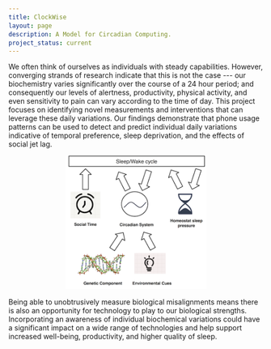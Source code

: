 ```yaml
---
title: ClockWise
layout: page
description: A Model for Circadian Computing.
project_status: current
---
```





We often think of ourselves as individuals with steady capabilities. However,
converging strands of research indicate that this is not the case --- our biochemistry
varies significantly over the course of a 24 hour period; and consequently our
levels of alertness, productivity, physical activity, and even sensitivity to
pain can vary according to the time of day. This project focuses on identifying
novel measurements and interventions that can leverage these daily variations.
Our findings demonstrate that phone usage patterns can be used to detect and
predict individual daily variations indicative of temporal preference, sleep
deprivation, and the effects of social jet lag.

<div align="center">
    <img src="/files/images/clockwise.png" alt="ClockWise Sleep Effect" width="55%"/>
</div>

Being able to unobtrusively measure biological misalignments means there is also
an opportunity for technology to play to our biological strengths. Incorporating
an awareness of individual biochemical variations could have a significant impact
on a wide range of technologies and help support increased well-being, productivity,
and higher quality of sleep.


